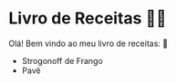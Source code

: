 # Livro de Receitas :man_cook:

Olá! Bem vindo ao meu livro de receitas: :wave:

- Strogonoff de Frango
- Pavê

